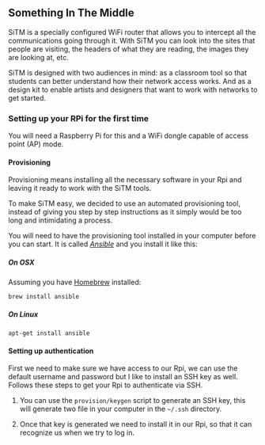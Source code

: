 ## Something In The Middle

SiTM is a specially configured WiFi router that allows you to intercept all the communications going through it. With SiTM you can look into the sites that people are visiting, the headers of what they are reading, the images they are looking at, etc.

SiTM is designed with two audiences in mind: as a classroom tool so that students can better understand how their network access works. And as a design kit to enable artists and designers that want to work with networks to get started.

### Setting up your RPi for the first time

You will need a Raspberry Pi for this and a WiFi dongle capable of access point (AP) mode.

#### Provisioning

Provisioning means installing all the necessary software in your Rpi and leaving it ready to work with the SiTM tools.

To make SiTM easy, we decided to use an automated provisioning tool, instead of giving you step by step instructions as it simply would be too long and intimidating a process.

You will need to have the provisioning tool installed in your computer before you can start. It is called [*Ansible*](https://www.ansible.com/) and you install it like this:

##### On OSX

Assuming you have [Homebrew](http://brew.sh/) installed:
```
brew install ansible
```

##### On Linux
```
apt-get install ansible
```


#### Setting up authentication
First we need to make sure we have access to our Rpi, we can use the default
username and password but I like to install an SSH key as well. Follows these steps to get your Rpi to authenticate via SSH.

 1. You can use the `provision/keygen` script to generate an SSH key, this will generate two file in your computer in the `~/.ssh` directory.

 2. Once that key is generated we need to install it in our Rpi, so that it can recognize us when we try to log in.
